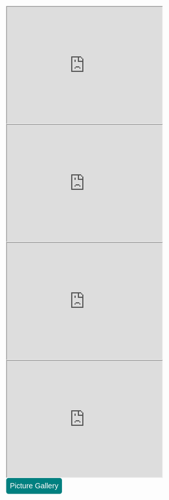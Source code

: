 <iframe width="420" height="315"
src="https://youtu.be/jGJuCrxH_pU">
</iframe>

<iframe width="420" height="315" 
src="https://youtu.be/Az-bu8otwlg">
</iframe>

<iframe width="420" height="315" 
src="https://youtu.be/9zAkSfzI590">
</iframe>

<iframe width="420" height="315" 
src="https://youtu.be/olN60aGeTjg">
</iframe>

<style type="text/css">
#submit {
 background-color: #008080;
 padding: .5em;
 -moz-border-radius: 5px;
 -webkit-border-radius: 5px;
 border-radius: 6px;
 color: #fff;
 align: center;
 font-size: 20px;
 text-decoration: none;
 border: none;
}
#submit:hover {
 border: none;
 background: orange;
 box-shadow: 0px 0px 1px #777;
}
</style>

<form>
<input id='submit' type="BUTTON" value="Picture Gallery" onclick="window.location.href='https://larguncw.github.io/PyRoboCar/pages/Gallery'">
</form>

<form>
<input id='submit' style="position: relative; left: 750px; bottom: 45px;" type="BUTTON" value="Homepage" onclick="window.location.href='https://larguncw.github.io/PyRoboCar/'">
</form>
